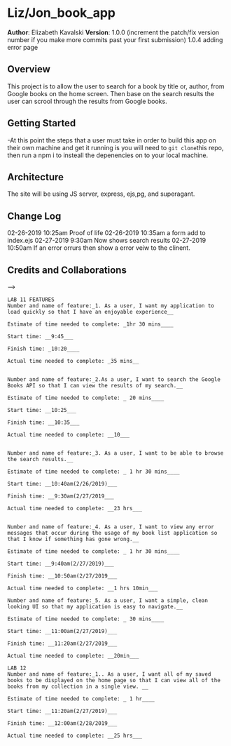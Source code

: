 # Liz/Jon_book_app

**Author**: Elizabeth Kavalski
**Version**: 1.0.0 (increment the patch/fix version number if you make more commits past your first submission)
1.0.4 adding error page

## Overview
This project is to allow the user to search for a book by title or, author, from Google books on the home screen. Then base on the search results the user can scrool through the results from Google books.  

## Getting Started
<!-- What are the steps that a user(another developer) must take in order to build this app on their own machine and get it running? -->
-At this point the steps that a user must take in order to build this app on their own machine and get it running is you will need to `git clone`this repo, then run a npm i to insteall the depenencies on to your local machine.   
 

## Architecture
<!-- Provide a detailed description of the application design. What technologies (languages, libraries, etc) you're using, and any other relevant design information. -->
The site will be using JS server, express, ejs,pg, and superagant.

## Change Log
02-26-2019 10:25am Proof of life
02-26-2019 10:35am a form add to index.ejs
02-27-2019 9:30am Now shows search results
02-27-2019 10:50am If an error orrurs then show a error veiw to the clinent.


## Credits and Collaborations
<!-- Give credit (and a link) to other people or resources that helped you build this application. -->
-->
```
LAB 11 FEATURES
Number and name of feature:_1. As a user, I want my application to load quickly so that I have an enjoyable experience__

Estimate of time needed to complete: _1hr 30 mins____

Start time: __9:45___

Finish time: _10:20____

Actual time needed to complete: _35 mins__


Number and name of feature:_2.As a user, I want to search the Google Books API so that I can view the results of my search.__

Estimate of time needed to complete: _ 20 mins____

Start time: __10:25___

Finish time: __10:35___

Actual time needed to complete: __10___


Number and name of feature:_3. As a user, I want to be able to browse the search results.__

Estimate of time needed to complete: _ 1 hr 30 mins____

Start time: __10:40am(2/26/2019)___

Finish time: __9:30am(2/27/2019___

Actual time needed to complete: __23 hrs___


Number and name of feature:_4. As a user, I want to view any error messages that occur during the usage of my book list application so that I know if something has gone wrong.__

Estimate of time needed to complete: _ 1 hr 30 mins____

Start time: __9:40am(2/27/2019)___

Finish time: __10:50am(2/27/2019___

Actual time needed to complete: __1 hrs 10min___

Number and name of feature:_5. As a user, I want a simple, clean looking UI so that my application is easy to navigate.__

Estimate of time needed to complete: _ 30 mins____

Start time: __11:00am(2/27/2019)___

Finish time: __11:20am(2/27/2019___

Actual time needed to complete: __20min___

LAB 12
Number and name of feature:_1.. As a user, I want all of my saved books to be displayed on the home page so that I can view all of the books from my collection in a single view. __

Estimate of time needed to complete: _ 1 hr____

Start time: __11:20am(2/27/2019)___

Finish time: __12:00am(2/28/2019___

Actual time needed to complete: __25 hrs___



